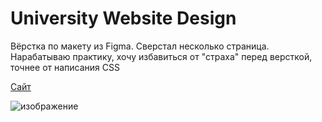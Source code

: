 # University Website Design

Вёрстка по макету из Figma. Сверстал несколько страница. Нарабатываю практику, хочу избавиться от "страха" перед версткой, точнее от написания CSS 
 
[Сайт](https://andrew28092002.github.io/University-Website-Design/)


![изображение](https://user-images.githubusercontent.com/98597980/221857522-ef640fc6-5fe6-4709-8e6d-3a103fc7524c.png)
